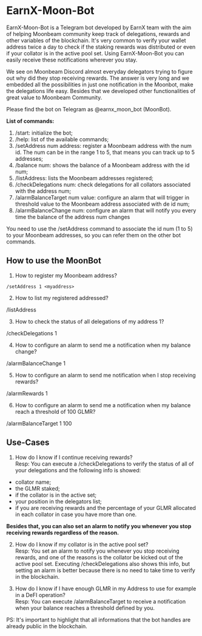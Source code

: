 # EarnX-Moon-Bot
EarnX-Moon-Bot is a Telegram bot developed by EarnX team with the aim of helping Moonbeam community keep track of delegations, rewards and other variables of the blockchain. It's very common to verify your wallet address twice a day to check if the staking rewards was distributed or even if your collator is in the active pool set. Using EarnX-Moon-Bot you can easily receive these notifications wherever you stay.

We see on Moonbeam Discord almost everyday delegators trying to figure out why did they stop receiving rewards. The answer is very long and we embedded all the possibilities in just one notification in the Moonbot, make the delegations life easy. Besides that we developed other functionalities of great value to Moonbeam Community.

Please find the bot on Telegram as @earnx_moon_bot (MoonBot).

**List of commands:**

1. /start: initialize the bot;
2. /help: list of the available commands;
3. /setAddress num address: register a Moonbeam address with the num id. The num can be in the range 1 to 5, that means you can track up to 5 addresses;
4. /balance num: shows the balance of a Moonbeam address with the id num;
5. /listAddress: lists the Moonbeam addresses registered;
6. /checkDelegations num: check delegations for all collators associated with the address num;
7. /alarmBalanceTarget num value: configure an alarm that will trigger in threshold value to the Moonbeam address associated with de id num;
8. /alarmBalanceChange num: configure an alarm that will notify you every time the balance of the address num changes

You need to use the /setAddress command to associate the id num (1 to 5) to your Moonbeam addresses, so you can refer them on the other bot commands.

## How to use the MoonBot

1. How to register my Moonbeam address?

  `/setAddress 1 <myaddress>`

2. How to list my registered addressed?

  /listAddress

3. How to check the status of all delegations of my address 1?

  /checkDelegations 1

4. How to configure an alarm to send me a notification when my balance change?
  
  /alarmBalanceChange 1
  
5. How to configure an alarm to send me notification when I stop receiving rewards?
  
  /alarmRewards 1
  
6. How to configure an alarm to send me a notification when my balance reach a threshold of 100 GLMR?
  
  /alarmBalanceTarget 1 100

## Use-Cases

1. How do I know if I continue receiving rewards? <br />
Resp: You can execute a /checkDelegations to verify the status of all of your delegations and the following info is showed: 
- collator name; 
- the GLMR staked; 
- if the collator is in the active set; 
- your position in the delegators list; 
- if you are receiving rewards and the percentage of your GLMR allocated in each collator in case you have more than one. <br />

**Besides that, you can also set an alarm to notify you whenever you stop receiving rewards regardless of the reason.**

2. How do I know if my collator is in the active pool set? <br />
Resp: You set an alarm to notify you whenever you stop receiving rewards, and one of the reasons is the collator be kicked out of the active pool set. Executing /checkDelegations also shows this info, but setting an alarm is better because there is no need to take time to verify in the blockchain.

3. How do I know if I have enough GLMR in my Address to use for example in a DeFI operation? <br />
Resp: You can execute /alarmBalanceTarget to receive a notification when your balance reaches a threshold defined by you.


PS: It's important to highlight that all informations that the bot handles are already public in the blockchain.
